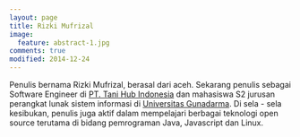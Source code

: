 ```yaml
---
layout: page
title: Rizki Mufrizal
image:
  feature: abstract-1.jpg
comments: true
modified: 2014-12-24
---
```


Penulis bernama Rizki Mufrizal, berasal dari aceh. Sekarang penulis sebagai Software Engineer di [PT. Tani Hub Indonesia](https://tanihub.com/) dan mahasiswa S2 jurusan perangkat lunak sistem informasi di [Universitas Gunadarma](http://www.gunadarma.ac.id/). Di sela - sela kesibukan, penulis juga aktif dalam mempelajari berbagai teknologi open source terutama di bidang pemrograman Java, Javascript dan Linux.
